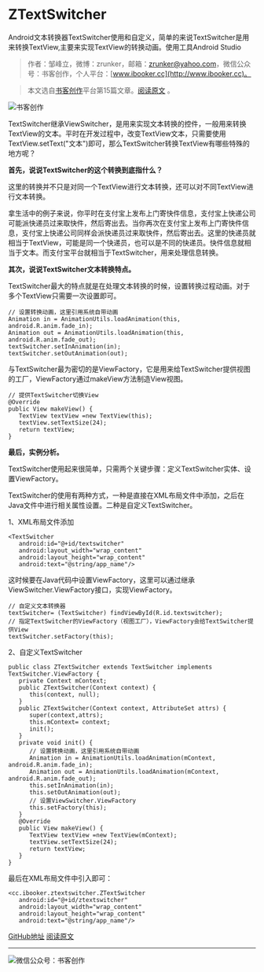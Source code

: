 # ZTextSwitcher
Android文本转换器TextSwitcher使用和自定义，简单的来说TextSwitcher是用来转换TextView,主要来实现TextView的转换动画。使用工具Android Studio
>作者：邹峰立，微博：zrunker，邮箱：zrunker@yahoo.com，微信公众号：书客创作，个人平台：[www.ibooker.cc](http://www.ibooker.cc)。

>本文选自[书客创作](http://www.ibooker.cc)平台第15篇文章。[阅读原文](http://www.ibooker.cc/article/15/detail) 。

![书客创作](http://upload-images.jianshu.io/upload_images/3480018-ba920f336694bcb9..jpg?imageMogr2/auto-orient/strip%7CimageView2/2/w/1240)

TextSwitcher继承ViewSwitcher，是用来实现文本转换的控件，一般用来转换TextView的文本。平时在开发过程中，改变TextView文本，只需要使用TextView.setText("文本")即可，那么TextSwitcher转换TextView有哪些特殊的地方呢？

**首先，说说TextSwitcher的这个转换到底指什么？**

这里的转换并不只是对同一个TextView进行文本转换，还可以对不同TextView进行文本转换。

拿生活中的例子来说，你平时在支付宝上发布上门寄快件信息，支付宝上快递公司可能派快递员过来取快件，然后寄出去。当你再次在支付宝上发布上门寄快件信息，支付宝上快递公司同样会派快递员过来取快件，然后寄出去。这里的快递员就相当于TextView，可能是同一个快递员，也可以是不同的快递员。快件信息就相当于文本。而支付宝平台就相当于TextSwitcher，用来处理信息转换。

**其次，说说TextSwitcher文本转换特点。**

TextSwitcher最大的特点就是在处理文本转换的时候，设置转换过程动画。对于多个TextView只需要一次设置即可。
```
// 设置转换动画，这里引用系统自带动画
Animation in = AnimationUtils.loadAnimation(this, android.R.anim.fade_in);
Animation out = AnimationUtils.loadAnimation(this, android.R.anim.fade_out);
textSwitcher.setInAnimation(in);
textSwitcher.setOutAnimation(out);
```
与TextSwitcher最为密切的是ViewFactory，它是用来给TextSwitcher提供视图的工厂，ViewFactory通过makeView方法制造View视图。
```
// 提供TextSwitcher切换View
@Override
public View makeView() {
   TextView textView =new TextView(this);
   textView.setTextSize(24);
   return textView;
}
```
**最后，实例分析。**

TextSwitcher使用起来很简单，只需两个关键步骤：定义TextSwitcher实体、设置ViewFactory。

TextSwitcher的使用有两种方式，一种是直接在XML布局文件中添加，之后在Java文件中进行相关属性设置。二种是自定义TextSwitcher。

1、XML布局文件添加
```
<TextSwitcher
   android:id="@+id/textswitcher"
   android:layout_width="wrap_content"
   android:layout_height="wrap_content"
   android:text="@string/app_name"/>
```
这时候要在Java代码中设置ViewFactory，这里可以通过继承ViewSwitcher.ViewFactory接口，实现ViewFactory。
```
// 自定义文本转换器
textSwitcher= (TextSwitcher) findViewById(R.id.textswitcher);
// 指定TextSwitcher的ViewFactory（视图工厂），ViewFactory会给TextSwitcher提供View
textSwitcher.setFactory(this);
```
2、自定义TextSwitcher
```
public class ZTextSwitcher extends TextSwitcher implements TextSwitcher.ViewFactory {
   private Context mContext;
   public ZTextSwitcher(Context context) {
      this(context, null);
   }
   public ZTextSwitcher(Context context, AttributeSet attrs) {
      super(context,attrs);
      this.mContext= context;
      init();
   }
   private void init() {
      // 设置转换动画，这里引用系统自带动画
      Animation in = AnimationUtils.loadAnimation(mContext, android.R.anim.fade_in);
      Animation out = AnimationUtils.loadAnimation(mContext, android.R.anim.fade_out);
      this.setInAnimation(in);
      this.setOutAnimation(out);
      // 设置ViewSwitcher.ViewFactory
      this.setFactory(this);
   }
   @Override
   public View makeView() {
      TextView textView =new TextView(mContext);
      textView.setTextSize(24);
      return textView;
   }
}
```
最后在XML布局文件中引入即可：
```
<cc.ibooker.ztextswitcher.ZTextSwitcher
   android:id="@+id/ztextswitcher"
   android:layout_width="wrap_content"
   android:layout_height="wrap_content"
   android:text="@string/app_name"/>
```
[GitHub地址](https://github.com/zrunker/ZTextSwitcher)
[阅读原文](http://www.ibooker.cc/article/15/detail) 

----------
![微信公众号：书客创作](http://upload-images.jianshu.io/upload_images/3480018-c397c00643b057d3..jpg?imageMogr2/auto-orient/strip%7CimageView2/2/w/1240)
